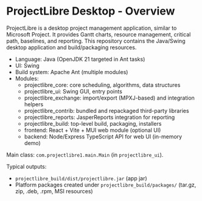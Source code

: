 # ProjectLibre Desktop - Overview

ProjectLibre is a desktop project management application, similar to Microsoft Project. It provides Gantt charts, resource management, critical path, baselines, and reporting. This repository contains the Java/Swing desktop application and build/packaging resources.

- Language: Java (OpenJDK 21 targeted in Ant tasks)
- UI: Swing
- Build system: Apache Ant (multiple modules)
- Modules:
  - projectlibre_core: core scheduling, algorithms, data structures
  - projectlibre_ui: Swing GUI, entry points
  - projectlibre_exchange: import/export (MPXJ-based) and integration helpers
  - projectlibre_contrib: bundled and repackaged third-party libraries
  - projectlibre_reports: JasperReports integration for reporting
  - projectlibre_build: top-level build, packaging, installers
  - frontend: React + Vite + MUI web module (optional UI)
  - backend: Node/Express TypeScript API for web UI (in-memory demo)

Main class: `com.projectlibre1.main.Main` (in `projectlibre_ui`).

Typical outputs:
- `projectlibre_build/dist/projectlibre.jar` (app jar)
- Platform packages created under `projectlibre_build/packages/` (tar.gz, zip, .deb, .rpm, MSI resources)

